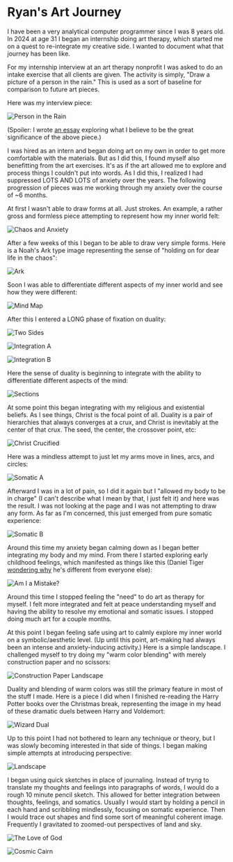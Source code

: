 # Ryan's Art Journey
I have been a very analytical computer programmer since I was 8 years old. In 2024 at age 31 I began an internship doing art therapy, which started me on a quest to re-integrate my creative side. I wanted to document what that journey has been like.

For my internship interview at an art therapy nonprofit I was asked to do an intake exercise that all clients are given. The activity is simply, "Draw a picture of a person in the rain." This is used as a sort of baseline for comparison to future art pieces.

Here was my interview piece:

![Person in the Rain](/pics/2024_01_PersonInTheRain.png)

(Spoiler: I wrote [an essay](https://ryanclewis.substack.com/p/whispers-of-my-vanished-twin) exploring what I believe to be the great significance of the above piece.)

I was hired as an intern and began doing art on my own in order to get more comfortable with the materials. But as I did this, I found myself also benefitting from the art exercises. It's as if the art allowed me to explore and process things I couldn't put into words. As I did this, I realized I had suppressed LOTS AND LOTS of anxiety over the years. The following progression of pieces was me working through my anxiety over the course of ~6 months.

At first I wasn't able to draw forms at all. Just strokes. An example, a rather gross and formless piece attempting to represent how my inner world felt:

![Chaos and Anxiety](/pics/2024_02_ChaosAndAnxiety.png)

After a few weeks of this I began to be able to draw very simple forms. Here is a Noah's Ark type image representing the sense of "holding on for dear life in the chaos":

![Ark](/pics/2024_03_Ark.png)

Soon I was able to differentiate different aspects of my inner world and see how they were different:

![Mind Map](/pics/2024_04_MindMap.png)

After this I entered a LONG phase of fixation on duality:

![Two Sides](/pics/2024_05_TwoSides.png)

![Integration A](/pics/2024_06_IntegrationA.png)

![Integration B](/pics/2024_07_IntegrationB.png)

Here the sense of duality is beginning to integrate with the ability to differentiate different aspects of the mind:

![Sections](/pics/2024_08_Sections.png)

At some point this began integrating with my religious and existential beliefs. As I see things, Christ is the focal point of all. Duality is a pair of hierarchies that always converges at a crux, and Christ is inevitably at the center of that crux. The seed, the center, the crossover point, etc:

![Christ Crucified](/pics/2024_09_ChristCrucified.png)

Here was a mindless attempt to just let my arms move in lines, arcs, and circles:

![Somatic A](/pics/2024_10_SomaticA.png)

Afterward I was in a lot of pain, so I did it again but I "allowed my body to be in charge" (I can't describe what I mean by that, I just felt it) and here was the result. I was not looking at the page and I was not attempting to draw any form. As far as I'm concerned, this just emerged from pure somatic experience:

![Somatic B](/pics/2024_11_SomaticB.png)

Around this time my anxiety began calming down as I began better integrating my body and my mind. From there I started exploring early childhood feelings, which manifested as things like this (Daniel Tiger [wondering why](https://www.youtube.com/watch?v=G8ZQe-aSsk8) he's different from everyone else):

![Am I a Mistake?](/pics/2024_12_AmIAMistake.png)

Around this time I stopped feeling the "need" to do art as therapy for myself. I felt more integrated and felt at peace understanding myself and having the ability to resolve my emotional and somatic issues. I stopped doing much art for a couple months.

At this point I began feeling safe using art to calmly explore my inner world on a symbolic/aesthetic level. (Up until this point, art-making had always been an intense and anxiety-inducing activity.) Here is a simple landscape. I challenged myself to try doing my "warm color blending" with merely construction paper and no scissors:

![Construction Paper Landscape](/pics/2024_13_ConstructionPaperLandscape.png)

Duality and blending of warm colors was still the primary feature in most of the stuff I made. Here is a piece I did when I finished re-reading the Harry Potter books over the Christmas break, representing the image in my head of these dramatic duels between Harry and Voldemort:

![Wizard Dual](/pics/2025_01_WizardDuel.png)

Up to this point I had not bothered to learn any technique or theory, but I was slowly becoming interested in that side of things. I began making simple attempts at introducing perspective:

![Landscape](/pics/2025_02_Landscape.png)

I began using quick sketches in place of journaling. Instead of tryng to translate my thoughts and feelings into paragraphs of words, I would do a rough 10 minute pencil sketch. This allowed for better integration between thoughts, feelings, and somatics. Usually I would start by holding a pencil in each hand and scribbling mindlessly, focusing on somatic experience. Then I would trace out shapes and find some sort of meaningful coherent image. Frequently I gravitated to zoomed-out perspectives of land and sky.

![The Love of God](/pics/2025_03_TheLoveOfGod.png)

![Cosmic Cairn](/pics/2025_04_CosmicCairn.png)
